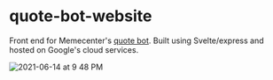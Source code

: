 # quote-bot-website

Front end for Memecenter's [quote bot](https://github.com/SpoonDoctor/QuoteBot). Built using Svelte/express and hosted on Google's cloud services.

![2021-06-14 at 9 48 PM](https://user-images.githubusercontent.com/22382028/121980653-52830100-cd5a-11eb-9760-1932b3d7e3b1.png)
